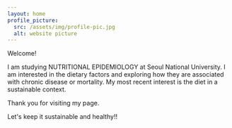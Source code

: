 ```yaml
---
layout: home
profile_picture:
  src: /assets/img/profile-pic.jpg
  alt: website picture
---
```


<p>
Welcome!
 <p>
 I am studying NUTRITIONAL EPIDEMIOLOGY at Seoul National University. I am interested in the dietary factors and exploring how they are associated with chronic disease or mortality. My most recent interest is the diet in a sustainable context. <p> Thank you for visiting my page. 
 <p>
 Let's keep it sustainable and healthy!!

